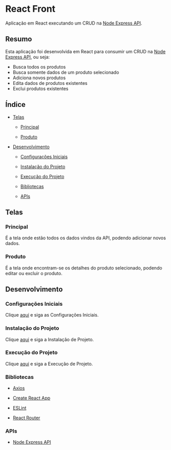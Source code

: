 # React Front

Aplicação em React executando um CRUD na [Node Express API](https://github.com/osvaldokalvaitir/node-express-api).

## Resumo

Esta aplicação foi desenvolvida em React para consumir um CRUD na [Node Express API](https://github.com/osvaldokalvaitir/node-express-api), ou seja:

- Busca todos os produtos
- Busca somente dados de um produto selecionado
- Adiciona novos produtos
- Edita dados de produtos existentes
- Exclui produtos existentes

## Índice

- [Telas](#telas)

  - [Principal](#principal)
  
  - [Produto](#produto)

- [Desenvolvimento](#desenvolvimento)

  - [Configurações Iniciais](#configurações-iniciais)

  - [Instalação do Projeto](#instalação-do-projeto)
  
  - [Execução do Projeto](#execução-do-projeto)

  - [Bibliotecas](#bibliotecas)

  - [APIs](#apis)

## Telas

### Principal

É a tela onde estão todos os dados vindos da API, podendo adicionar novos dados.

### Produto

É a tela onde encontram-se os detalhes do produto selecionado, podendo editar ou excluir o produto.

## Desenvolvimento

### Configurações Iniciais

Clique [aqui](https://github.com/osvaldokalvaitir/projects-settings/blob/master/README.md) e siga as Configurações Iniciais.

### Instalação do Projeto

Clique [aqui](https://github.com/osvaldokalvaitir/projects-settings/blob/master/nodejs/nodejs.md) e siga a Instalação de Projeto.

### Execução do Projeto

Clique [aqui](https://github.com/osvaldokalvaitir/projects-settings/blob/master/nodejs/libs/create-react-app.md) e siga a Execução de Projeto.

### Bibliotecas

- [Axios](https://github.com/osvaldokalvaitir/projects-settings/blob/master/nodejs/libs/axios.md)

- [Create React App](https://github.com/osvaldokalvaitir/projects-settings/blob/master/nodejs/libs/create-react-app.md)

- [ESLint](https://github.com/osvaldokalvaitir/projects-settings/blob/master/nodejs/libs/eslint.md)

- [React Router](https://github.com/osvaldokalvaitir/projects-settings/blob/master/nodejs/libs/react-router.md)

### APIs

- [Node Express API](https://github.com/osvaldokalvaitir/node-express-api)
